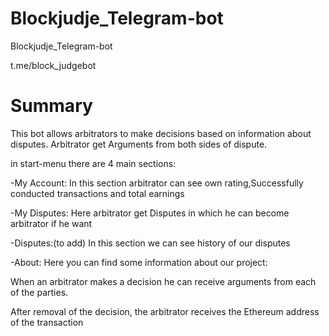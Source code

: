 # Blockjudje_Telegram-bot
Blockjudje_Telegram-bot

t.me/block_judgebot

# Summary

This bot allows arbitrators to make decisions based on information about disputes.
Arbitrator get Arguments from both sides of dispute.

in start-menu there are 4 main sections:

-My Account:
    In this section arbitrator can see own rating,Successfully conducted transactions and total earnings

-My Disputes:
    Here arbitrator get Disputes in which he can become arbitrator if he want

-Disputes:(to add)
    In this section we can see history of our disputes

-About:
    Here you can find some information about our project:
    
When an arbitrator makes a decision he can receive arguments from each of the parties.

After removal of the decision, the arbitrator receives the Ethereum address of the transaction

    
